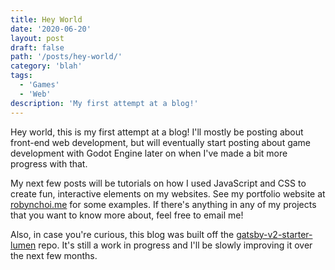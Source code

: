```yaml
---
title: Hey World
date: '2020-06-20'
layout: post
draft: false
path: '/posts/hey-world/'
category: 'blah'
tags:
  - 'Games'
  - 'Web'
description: 'My first attempt at a blog!'
---
```


Hey world, this is my first attempt at a blog! I'll mostly be posting about front-end web development, but will eventually start posting about game development with Godot Engine later on when I've made a bit more progress with that.

My next few posts will be tutorials on how I used JavaScript and CSS to create fun, interactive elements on my websites. See my portfolio website at [robynchoi.me](robynchoi.me) for some examples. If there's anything in any of my projects that you want to know more about, feel free to email me!

Also, in case you're curious, this blog was built off the [gatsby-v2-starter-lumen](https://github.com/GatsbyCentral/gatsby-v2-starter-lumen) repo. It's still a work in progress and I'll be slowly improving it over the next few months.
